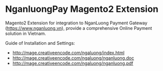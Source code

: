 # NganluongPay Magento2 Extension

Magento2 Extension for integration to NganLuong Payment Gateway (https://www.nganluong.vn), provide a comprehensive Online Payment solution in Vietnam.

Guide of Installation and Settings:
- http://mage.creativeencode.com/ngaluong/index.html
- http://mage.creativeencode.com/ngaluong/nganluong.doc
- http://mage.creativeencode.com/ngaluong/nganluong.pdf
